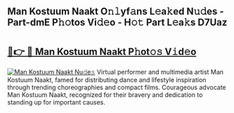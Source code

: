 ## Man Kostuum Naakt O𝚗𝚕yf𝚊ns L𝚎a𝚔ed N𝚞𝚍es - Part-dmE P𝚑𝚘tos Vi𝚍𝚎o - H𝚘𝚝 Part L𝚎a𝚔s D7Uaz

# <h2><a href="http://kfb7ow.oniu.top/?m=Man+Kostuum+Naakt">🔗👉 🔴 Man Kostuum Naakt P𝚑ot𝚘𝚜 V𝚒d𝚎o</a></h2>

[![Man Kostuum Naakt Nu𝚍e𝚜](https://i.imgur.com/0qMVB7G.gif)](http://kfb7ow.oniu.top/?m=Man+Kostuum+Naakt)
Virtual performer and multimedia artist Man Kostuum Naakt, famed for distributing dance and lifestyle inspiration through trending choreographies and compact films. Courageous advocate Man Kostuum Naakt, recognized for their bravery and dedication to standing up for important causes.  
